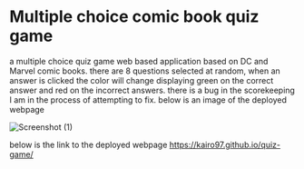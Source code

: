 # Multiple choice comic book quiz game
a multiple choice quiz game web based application based on DC and Marvel comic books.
there are 8 questions selected at random, when an answer is clicked the color will change displaying green on the correct answer and red on the incorrect answers.
there is a bug in the scorekeeping I am in the process of attempting to fix.
below is an image of the deployed webpage

![Screenshot (1)](https://user-images.githubusercontent.com/109006341/210915755-bb0fa06e-712a-4939-a405-f35e6ed3384f.png)


below is the link to the deployed webpage
https://kairo97.github.io/quiz-game/

